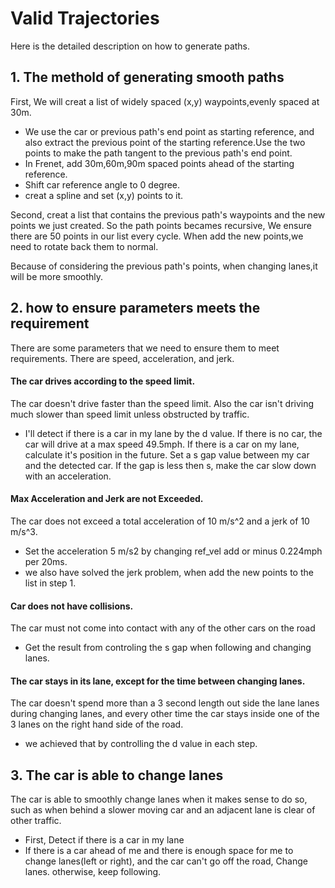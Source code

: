 # Valid Trajectories
Here is the detailed description on how to generate paths.

## 1. The methold of generating smooth paths
First, We will creat a list of widely spaced (x,y) waypoints,evenly spaced at 30m.

* We use the car or previous path's end point as starting reference, and also extract the previous point of the starting reference.Use the two points to make the path tangent to the previous path's end point.
* In Frenet, add 30m,60m,90m spaced points ahead of the starting reference.
* Shift car reference angle to 0 degree.
* creat a spline and set (x,y) points to it.

Second, creat a list that contains the previous path's waypoints and the new points we just created.
So the path points becames recursive, We ensure there are 50 points in our list every cycle. When add the new points,we need to rotate back them to normal.

Because of considering the previous path's points, when changing lanes,it will be more smoothly.


## 2. how to ensure parameters meets the requirement
There are some parameters that we need to ensure them to meet requirements. There are speed, acceleration, and jerk.

#### The car drives according to the speed limit.
The car doesn't drive faster than the speed limit. Also the car isn't driving much slower than speed limit unless obstructed by traffic.

* I'll detect if there is a car in my lane by the d value. If there is no car, the car will drive at a max speed 49.5mph. If there is a car on my lane, calculate it's position in the future.  Set a s gap value between my car and the detected car. If the gap is less then s, make the car slow down with an acceleration.


#### Max Acceleration and Jerk are not Exceeded.
The car does not exceed a total acceleration of 10 m/s^2 and a jerk of 10 m/s^3.

* Set the acceleration 5 m/s2 by changing ref_vel add or minus 0.224mph per 20ms.
* we also have solved the jerk problem, when add the new points to the list in step 1.

#### Car does not have collisions.
The car must not come into contact with any of the other cars on the road

* Get the result from controling the s gap when following and changing lanes.

#### The car stays in its lane, except for the time between changing lanes.
The car doesn't spend more than a 3 second length out side the lane lanes during changing lanes, and every other time the car stays inside one of the 3 lanes on the right hand side of the road.

* we achieved that by controlling the d value in each step.

## 3. The car is able to change lanes
The car is able to smoothly change lanes when it makes sense to do so, such as when behind a slower moving car and an adjacent lane is clear of other traffic.

* First, Detect if there is a car in my lane
* If there is a car ahead of me and there is enough space for me to change lanes(left or right), and the car can't go off the road, Change lanes. otherwise, keep following.
